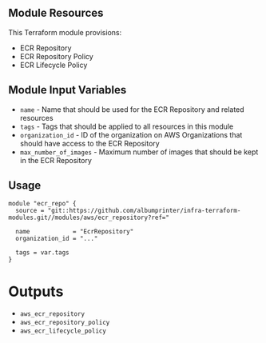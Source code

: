 ## Module Resources

This Terraform module provisions:

- ECR Repository
- ECR Repository Policy
- ECR Lifecycle Policy

## Module Input Variables

- `name` - Name that should be used for the ECR Repository and related resources
- `tags` - Tags that should be applied to all resources in this module
- `organization_id` - ID of the organization on AWS Organizations that should have access to the ECR Repository
- `max_number_of_images` - Maximum number of images that should be kept in the ECR Repository

## Usage

```hcl
module "ecr_repo" {
  source = "git::https://github.com/albumprinter/infra-terraform-modules.git//modules/aws/ecr_repository?ref="

  name            = "EcrRepository"
  organization_id = "..."

  tags = var.tags
}
```

# Outputs

- `aws_ecr_repository`
- `aws_ecr_repository_policy`
- `aws_ecr_lifecycle_policy`
